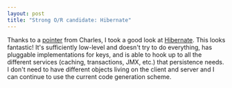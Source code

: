 ```yaml
---
layout: post
title: "Strong O/R candidate: Hibernate"
---
```




Thanks to a <a href="http://radio.weblogs.com/0100190/2002/09/23.html">pointer</a> from Charles, I took a good look at <a href="http://hibernate.sourceforge.net/">Hibernate</a>. This looks fantastic! It's sufficiently low-level and doesn't try to do everything, has pluggable implementations for keys, and is able to hook up to all the different services (caching, transactions, JMX, etc.) that persistence needs. I don't need to have different objects living on the client and server and I can continue to use the current code generation scheme.


